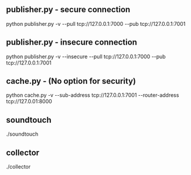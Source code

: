 
publisher.py - secure connection
---------------------------------
python publisher.py -v --pull tcp://127.0.0.1:7000 --pub tcp://127.0.0.1:7001



publisher.py - insecure connection
----------------------------------
python publisher.py -v --insecure --pull tcp://127.0.0.1:7000 --pub tcp://127.0.0.1:7001



cache.py - (No option for security)
-----------------------------------------
python cache.py -v --sub-address tcp://127.0.0.1:7001 --router-address tcp://127.0.01:8000


soundtouch
----------
./soundtouch 


collector
----------
./collector